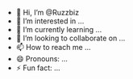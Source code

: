 - 👋 Hi, I’m @Ruzzbiz
- 👀 I’m interested in ...
- 🌱 I’m currently learning ...
- 💞️ I’m looking to collaborate on ...
- 📫 How to reach me ...
- 😄 Pronouns: ...
- ⚡ Fun fact: ...

<!---
Ruzzbiz/Ruzzbiz is a ✨ special ✨ repository because its `README.md` (this file) appears on your GitHub profile.
You can click the Preview link to take a look at your changes.
--->
